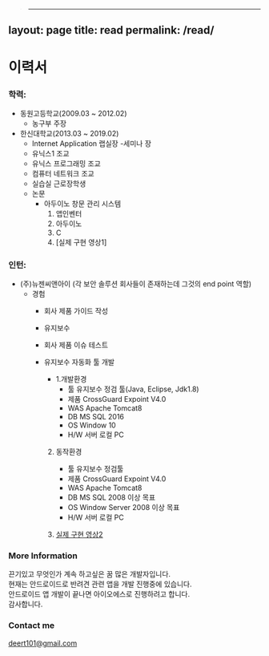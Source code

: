 >---
layout: page
title: read
permalink: /read/
---

이력서
=====

 ### 학력:
  - 동원고등학교(2009.03 ~ 2012.02)
    - 농구부 주장
  - 한신대학교(2013.03 ~ 2019.02)
    - Internet Application 랩실장
      -세미나 장
    - 유닉스1 조교
    - 유닉스 프로그래밍 조교
    - 컴퓨터 네트워크 조교
    - 실습실 근로장학생
    - 논문
      - 아두이노 창문 관리 시스템
        1. 앱인벤터
        2. 아두이노
        3. C
        4. [실제 구현 영상1]
### 인턴:
  - (주)뉴젠씨앤아이 
    (각 보안 솔루션 회사들이 존재하는데 그것의 end point 역할)
    - 경험
      - 회사 제품 가이드 작성
      - 유지보수
      - 회사 제품 이슈 테스트
      - 유지보수 자동화 툴 개발
        - 1.개발환경	
           - 툴	유지보수 정검 툴(Java, Eclipse, Jdk1.8)
           - 제품	CrossGuard Expoint V4.0
           - WAS	Apache Tomcat8
           - DB	MS SQL 2016
           - OS	Window 10
           - H/W	서버 로컬 PC
         
        2. 동작환경	
           - 툴	유지보수 정검툴
           - 제품	CrossGuard Expoint V4.0
           - WAS	Apache Tomcat8
           - DB	MS SQL 2008 이상 목표
           - OS	Window Server 2008 이상 목표
           - H/W	서버 로컬 PC
          
        3. [실제 구현 영상2](https://www.youtube.com/watch?v=zFkvgAK9E74&feature=youtu.be})
          

### More Information

끈기있고 무엇인가 계속 하고싶은 꿈 많은 개발자입니다.<br>
현재는 안드로이드로 반려견 관련 앱을 개발 진행중에 있습니다.<br>
안드로이드 앱 개발이 끝나면 아이오에스로 진행하려고 합니다.<br>
감사합니다.<br>

### Contact me

[deert101@gmail.com](mailto:email@domain.com)


